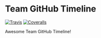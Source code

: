 # Team GitHub Timeline
[![Travis][build-badge]][build]
[![Coveralls][coveralls-badge]][coveralls]

Awesome Team GitHub Timeline!

[build-badge]: https://img.shields.io/travis/lunatic-cat/React_timeline_github_team_activity/master.png?style=flat-square
[build]: https://travis-ci.org/lunatic-cat/React_timeline_github_team_activity

[coveralls-badge]: https://img.shields.io/coveralls/lunatic-cat/React_timeline_github_team_activity/master.png?style=flat-square
[coveralls]: https://coveralls.io/github/lunatic-cat/React_timeline_github_team_activity
